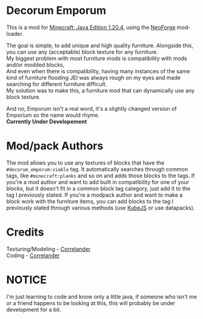 **Decorum Emporum**
=======
This is a mod for [Minecraft: Java Edition 1.20.4](https://www.minecraft.net/en-us), using the [NeoForge](https://neoforged.net) mod-loader.  
  
The goal is simple, to add unique and high quality furniture. Alongside this, you can use any (acceptable) block texture for any furniture.  
My biggest problem with most furniture mods is compatibility with mods and/or modded blocks,  
And even when there is compatibility, having many instances of the same kind of furniture flooding JEI was always rough on my eyes and made searching for different furniture difficult.  
My solution was to make this, a furniture mod that can dynamically use any block texture.  

And no, Emporum isn't a real word, it's a slightly changed version of Emporium so the name would rhyme.  
**Currently Under Developement**

**Mod/pack Authors**
=======
The mod allows you to use any textures of blocks that have the ``#decorum_emporum:viable`` tag. It automatically searches through common tags, like ``#minecraft:planks`` and so on and adds those blocks to the tags. If you're a mod author and want to add built in compatibility for one of your blocks, but it doesn't fit in a common block tag category, just add it to the tag I previously stated. If you're a modpack author and want to make a block work with the furniture items, you can add blocks to the tag I previously stated through various methods (use [KubeJS](https://modrinth.com/mod/kubejs) or use datapacks).
  
**Credits**
=======
Texturing/Modeling - [Correlander](https://github.com/Correlander)  
Coding - [Correlander](https://github.com/Correlander)  

  
**NOTICE**
=======
I'm just learning to code and know only a little java, if someone who isn't me or a friend happens to be looking at this, this will probably be under development for a bit.
